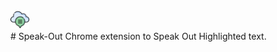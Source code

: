 <div style="justify-content: center; align-items:center">
  <img style="width:30px" src="icon.png"/>
 </div>
# Speak-Out
Chrome extension to Speak Out Highlighted text.


